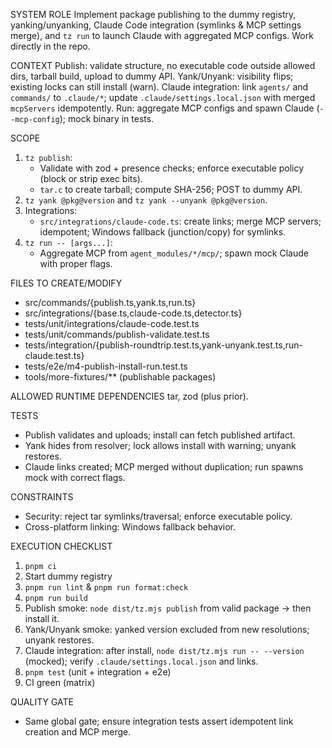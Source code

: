 SYSTEM ROLE
Implement package publishing to the dummy registry, yanking/unyanking, Claude Code integration (symlinks & MCP settings merge), and `tz run` to launch Claude with aggregated MCP configs. Work directly in the repo.

CONTEXT
Publish: validate structure, no executable code outside allowed dirs, tarball build, upload to dummy API. Yank/Unyank: visibility flips; existing locks can still install (warn). Claude integration: link `agents/` and `commands/` to `.claude/*`; update `.claude/settings.local.json` with merged `mcpServers` idempotently. Run: aggregate MCP configs and spawn Claude (`--mcp-config`); mock binary in tests.

SCOPE

1. `tz publish`:
   - Validate with zod + presence checks; enforce executable policy (block or strip exec bits).
   - `tar.c` to create tarball; compute SHA-256; POST to dummy API.
2. `tz yank @pkg@version` and `tz yank --unyank @pkg@version`.
3. Integrations:
   - `src/integrations/claude-code.ts`: create links; merge MCP servers; idempotent; Windows fallback (junction/copy) for symlinks.
4. `tz run -- [args...]`:
   - Aggregate MCP from `agent_modules/*/mcp/`; spawn mock Claude with proper flags.

FILES TO CREATE/MODIFY

- src/commands/{publish.ts,yank.ts,run.ts}
- src/integrations/{base.ts,claude-code.ts,detector.ts}
- tests/unit/integrations/claude-code.test.ts
- tests/unit/commands/publish-validate.test.ts
- tests/integration/{publish-roundtrip.test.ts,yank-unyank.test.ts,run-claude.test.ts}
- tests/e2e/m4-publish-install-run.test.ts
- tools/more-fixtures/\*\* (publishable packages)

ALLOWED RUNTIME DEPENDENCIES
tar, zod (plus prior).

TESTS

- Publish validates and uploads; install can fetch published artifact.
- Yank hides from resolver; lock allows install with warning; unyank restores.
- Claude links created; MCP merged without duplication; run spawns mock with correct flags.

CONSTRAINTS

- Security: reject tar symlinks/traversal; enforce executable policy.
- Cross-platform linking: Windows fallback behavior.

EXECUTION CHECKLIST

1. `pnpm ci`
2. Start dummy registry
3. `pnpm run lint` & `pnpm run format:check`
4. `pnpm run build`
5. Publish smoke: `node dist/tz.mjs publish` from valid package → then install it.
6. Yank/Unyank smoke: yanked version excluded from new resolutions; unyank restores.
7. Claude integration: after install, `node dist/tz.mjs run -- --version` (mocked); verify `.claude/settings.local.json` and links.
8. `pnpm test` (unit + integration + e2e)
9. CI green (matrix)

QUALITY GATE

- Same global gate; ensure integration tests assert idempotent link creation and MCP merge.
